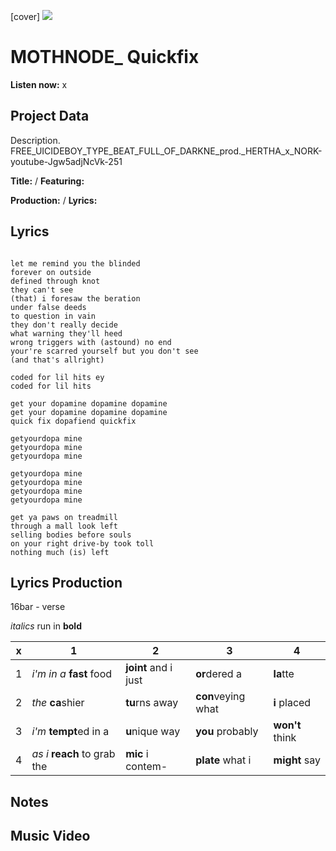 [cover] ![](57175019_319474918741616_8502199518755923887_n.jpg)

# MOTHNODE_ Quickfix

**Listen now:** x

## Project Data

Description.
FREE_UICIDEBOY_TYPE_BEAT_FULL_OF_DARKNE_prod._HERTHA_x_NORK-youtube-Jgw5adjNcVk-251

**Title:**  / **Featuring:** 

**Production:**  / **Lyrics:** 

## Lyrics

```

let me remind you the blinded
forever on outside
defined through knot
they can't see
(that) i foresaw the beration
under false deeds
to question in vain
they don't really decide
what warning they'll heed
wrong triggers with (astound) no end
your're scarred yourself but you don't see
(and that's allright)

coded for lil hits ey
coded for lil hits

get your dopamine dopamine dopamine
get your dopamine dopamine dopamine
quick fix dopafiend quickfix

getyourdopa mine
getyourdopa mine
getyourdopa mine

getyourdopa mine
getyourdopa mine
getyourdopa mine
getyourdopa mine

get ya paws on treadmill
through a mall look left
selling bodies before souls
on your right drive-by took toll
nothing much (is) left

```

## Lyrics Production

16bar - verse

*italics* run in
**bold**

| x | 1 | 2 | 3 | 4 |
|---|---|---|---|---|
| 1 | *i'm in a* **fast** food | **joint** and i just  | **or**dered a  | **la**tte  |
| 2 | *the* **ca**shier | **tu**rns away  |  **con**veying what |  **i** placed |
| 3 | *i'm* **tempt**ed in a | **u**nique way  |  **you** probably |  **won't** think |
| 4 | *as i* **reach** to grab the |  **mic** i contem-  | **plate** what i | **might** say |

## Notes

## Music Video
